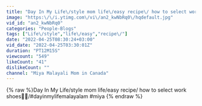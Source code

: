 ```yaml
---
title: "Day In My Life\/style mom life\/easy recipe\/ how to select work shoes👠👠\/#dayinmylifemalayalam #miya"
image: "https:\/\/i.ytimg.com\/vi\/an2_kwNbRq0\/hqdefault.jpg"
vid_id: "an2_kwNbRq0"
categories: "People-Blogs"
tags: ["Life\/style","life\/easy","recipe\/"]
date: "2022-04-25T08:30:24+03:00"
vid_date: "2022-04-25T03:30:01Z"
duration: "PT12M15S"
viewcount: "549"
likeCount: "41"
dislikeCount: ""
channel: "Miya Malayali Mom in Canada"
---
```

{% raw %}Day In My Life/style mom life/easy recipe/ how to select work shoes👠👠/#dayinmylifemalayalam #miya {% endraw %}
